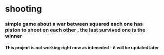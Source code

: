 # shooting
### simple game about a war between squared each one has piston to shoot on each other , the last survived one is the winner 

#### This project is not working right now as inteneded - it will be updated later
